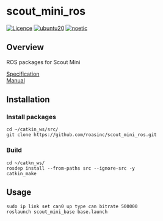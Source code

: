 # scout_mini_ros
[![Licence](https://img.shields.io/badge/License-BSD--3-green.svg)](https://opensource.org/license/bsd-3-clause/)
[![ubuntu20](https://img.shields.io/badge/-UBUNTU_20.04-orange?style=flat-square&logo=ubuntu&logoColor=white)](https://releases.ubuntu.com/focal/)
[![noetic](https://img.shields.io/badge/-NOETIC-blue?style=flat-square&logo=ros)](https://wiki.ros.org/noetic)

## Overview
ROS packages for Scout Mini

[Specification](https://roas.co.kr/scout-mini/)<br>
[Manual](https://docs.roas.co.kr/scout_mini.html)

## Installation

### Install packages
```
cd ~/catkin_ws/src/
git clone https://github.com/roasinc/scout_mini_ros.git
```

### Build
```
cd ~/catkn_ws/
rosdep install --from-paths src --ignore-src -y
catkin_make
```

## Usage
```
sudo ip link set can0 up type can bitrate 500000
roslaunch scout_mini_base base.launch
```
